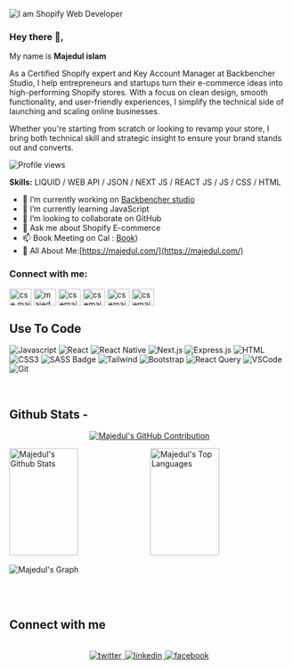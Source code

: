 ![I am Shopify Web Developer](https://media.licdn.com/dms/image/v2/D5616AQF9mk2mQ9D5uw/profile-displaybackgroundimage-shrink_350_1400/profile-displaybackgroundimage-shrink_350_1400/0/1736211107756?e=1752105600&v=beta&t=ECaKtcvcDrTMAE9c8aQyMKsGqLEOes-Eq0DIQ9XYfYc)
### Hey there 👋, 
My name is <b> Majedul islam</b>

As a Certified Shopify expert and Key Account Manager at Backbencher Studio, I help entrepreneurs and startups turn their e-commerce ideas into high-performing Shopify stores. With a focus on clean design, smooth functionality, and user-friendly experiences, I simplify the technical side of launching and scaling online businesses.

Whether you're starting from scratch or looking to revamp your store, I bring both technical skill and strategic insight to ensure your brand stands out and converts.

![Profile views](https://komarev.com/ghpvc/?username=csemajedul&color=red)

**Skills:** LIQUID / WEB API / JSON /  NEXT JS / REACT JS / JS / CSS / HTML 



- 🔭 I’m currently working on [Backbencher studio](https://backbencher.studio/)
- 🌱 I’m currently learning JavaScript
- 👯 I’m looking to collaborate on GitHub 
- 💬 Ask me about Shopify E-commerce  
- 📫 Book Meeting on Cal : [Book](https://cal.com/csemajedul/30min)) 
- 📄 All About Me:[https://majedul.com/](https://majedul.com/)

<h3 align="left">Connect with me:</h3>

<p align="left">
<a href="https://www.facebook.com/cse.majedul/" target="blank"><img align="center" src="https://raw.githubusercontent.com/rahuldkjain/github-profile-readme-generator/master/src/images/icons/Social/facebook.svg" alt="cse.majedul" height="30" width="40" /></a>
<a href="https://twitter.com/majedul" target="blank"><img align="center" src="https://raw.githubusercontent.com/rahuldkjain/github-profile-readme-generator/master/src/images/icons/Social/twitter.svg" alt="majedul" height="30" width="40" /></a>
<a href="https://linkedin.com/in/csemajedul" target="blank"><img align="center" src="https://raw.githubusercontent.com/rahuldkjain/github-profile-readme-generator/master/src/images/icons/Social/linked-in-alt.svg" alt="csemajedul" height="30" width="40" /></a>
<a href="https://www.youtube.com/@csemajedul" target="blank"><img align="center" src="https://raw.githubusercontent.com/rahuldkjain/github-profile-readme-generator/master/src/images/icons/Social/youtube.svg" alt="csemajedul" height="30" width="40" /></a>
<a href="https://instagram.com/csemajedul" target="blank"><img align="center" src="https://raw.githubusercontent.com/rahuldkjain/github-profile-readme-generator/master/src/images/icons/Social/instagram.svg" alt="csemajedul" height="30" width="40" /></a>
<a href="https://www.behance.net/csemajedul" target="blank"><img align="center" src="https://raw.githubusercontent.com/rahuldkjain/github-profile-readme-generator/master/src/images/icons/Social/behance.svg" alt="csemajedul" height="30" width="40" /></a>
</p>

## Use To Code

![Javascript](https://img.shields.io/badge/Javascript-F0DB4F?style=for-the-badge&labelColor=black&logo=javascript&logoColor=F0DB4F)
![React](https://img.shields.io/badge/-React-61DBFB?style=for-the-badge&labelColor=black&logo=react&logoColor=61DBFB)
![React Native](https://img.shields.io/badge/React_Native-20232A?style=for-the-badge&logo=react&logoColor=61DAFB)
![Next.js](https://img.shields.io/badge/next.js-000000?style=for-the-badge&logo=nextdotjs&logoColor=white)
![Express.js](https://img.shields.io/badge/Express.js-000000?style=for-the-badge&logo=express&logoColor=white)
![HTML](https://img.shields.io/badge/HTML5-E34F26?style=for-the-badge&logo=html5&logoColor=white)
![CSS3](https://img.shields.io/badge/CSS3-1572B6?style=for-the-badge&logo=css3&logoColor=white)
![SASS Badge](https://img.shields.io/badge/Sass-CC6699?style=for-the-badge&logo=sass&logoColor=white)
![Tailwind](https://img.shields.io/badge/Tailwind_CSS-092749?style=for-the-badge&logo=tailwindcss&logoColor=06B6D4&labelColor=000000)
![Bootstrap](https://img.shields.io/badge/Bootstrap-563D7C?style=for-the-badge&logo=bootstrap&logoColor=white)
![React Query](https://img.shields.io/badge/-React_Query-FF4154?style=for-the-badge&logo=react%20query&logoColor=white)
![VSCode](https://img.shields.io/badge/Visual_Studio-0078d7?style=for-the-badge&logo=visual%20studio&logoColor=white)
![Git](https://img.shields.io/badge/Git-F05032?style=for-the-badge&logo=git&logoColor=white)

<br/>


## Github Stats -

<p align="center">
  <a href="https://github.com/nhmoonofficial">
    <img src="https://github-profile-summary-cards.vercel.app/api/cards/profile-details?username=csemajedul&theme=radical" alt="Majedul's GitHub Contribution"/>
  </a>
</p>

<a> 
    <a href="https://github.com/csemajedul"><img alt="Majedul's Github Stats" src="https://denvercoder1-github-readme-stats.vercel.app/api?username=csemajedul&show_icons=true&count_private=true&theme=react&border_color=7F3FBF&bg_color=0D1117&title_color=F85D7F&icon_color=F8D866" height="192px" width="49.5%"/></a>
  <a href="https://github.com/csemajedul"><img alt="Majedul's Top Languages" src="https://denvercoder1-github-readme-stats.vercel.app/api/top-langs/?username=csemajedul&langs_count=8&layout=compact&theme=react&border_color=7F3FBF&bg_color=0D1117&title_color=F85D7F&icon_color=F8D866" height="192px" width="49.5%"/></a>
  <br/>
</a>

![Majedul's Graph](https://github-readme-activity-graph.vercel.app/graph?username=csemajedul&custom_title=Majedul's%20GitHub%20Activity%20Graph&bg_color=0D1117&color=7F3FBF&line=7F3FBF&point=7F3FBF&area_color=FFFFFF&title_color=FFFFFF&area=true)

<br/>

<br/>

## Connect with me

<div align="center">
<br/>
<a href="https://twitter.com/majedul" target="_blank">
<img src=https://img.shields.io/badge/twitter-%2300acee.svg?&style=for-the-badge&logo=twitter&logoColor=white alt=twitter style="margin-bottom: 5px; margin-right: 2px;" />
</a>
<a href="https://www.linkedin.com/in/csemajedul/" target="_blank">
<img src=https://img.shields.io/badge/linkedin-%231E77B5.svg?&style=for-the-badge&logo=linkedin&logoColor=white alt=linkedin style="margin-bottom: 5px; margin-right: 2px;" />
</a>
<a href="https://www.facebook.com/cse.majedul" target="_blank">
<img src=https://img.shields.io/badge/facebook-%232E87FB.svg?&style=for-the-badge&logo=facebook&logoColor=white alt=facebook style="margin-bottom: 5px; margin-right: 2px;" />
</a>  
</div>


